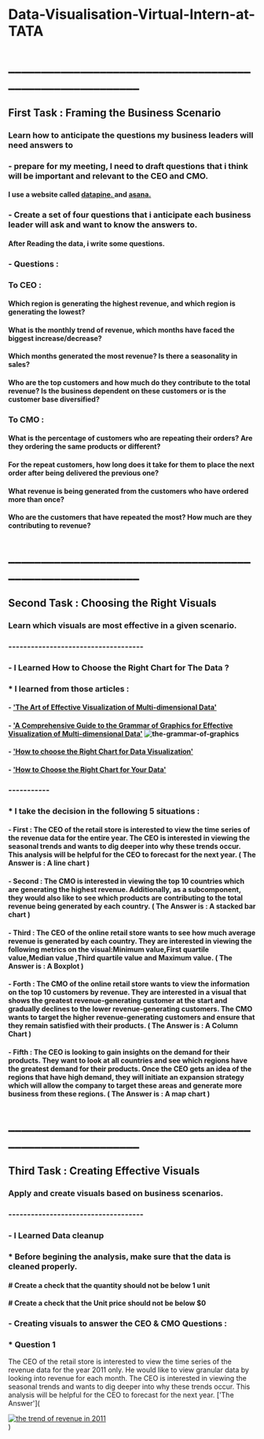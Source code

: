 # Data-Visualisation-Virtual-Intern-at-TATA
# _________________________________________________________

## First Task : Framing the Business Scenario
### Learn how to anticipate the questions my business leaders will need answers to

 ### - prepare for my meeting, I need to draft questions that i think will be important and relevant to the CEO and CMO.  
   #### I use a website called [datapine. ]( https://www.datapine.com/blog/ceo-dashboard-report-examples-and-templates/ ) and [asana. ]( https://asana.com/resources/success-metrics-examples )
   
 ### - Create a set of four questions that i anticipate each business leader will ask and want to know the answers to.
   #### After Reading the data, i write some questions.

 ### - Questions : 
   ### To CEO :
   #### Which region is generating the highest revenue, and which region is generating the lowest?
   #### What is the monthly trend of revenue, which months have faced the biggest increase/decrease?
   #### Which months generated the most revenue? Is there a seasonality in sales?
   #### Who are the top customers and how much do they contribute to the total revenue? Is the business dependent on these customers or is the customer base diversified?

   ### To CMO :
   #### What is the percentage of customers who are repeating their orders? Are they ordering the same products or different?
   #### For the repeat customers, how long does it take for them to place the next order after being delivered the previous one?
   #### What revenue is being generated from the customers who have ordered more than once?
   #### Who are the customers that have repeated the most? How much are they contributing to revenue?

   
# _________________________________________________________

## Second Task : Choosing the Right Visuals
### Learn which visuals are most effective in a given scenario.
### ------------------------------------
 ### - I Learned How to Choose the Right Chart for The Data ?
   ### * I learned from those articles :
   #### - ['The Art of Effective Visualization of Multi-dimensional Data'](https://towardsdatascience.com/the-art-of-effective-visualization-of-multi-dimensional-data-6c7202990c57)
   #### - ['A Comprehensive Guide to the Grammar of Graphics for Effective Visualization of Multi-dimensional Data'](https://towardsdatascience.com/a-comprehensive-guide-to-the-grammar-of-graphics-for-effective-visualization-of-multi-dimensional-1f92b4ed4149) ![the-grammar-of-graphics](https://cdn.theforage.com/vinternships/companyassets/ifobHAoMjQs9s6bKS/5XsFFJu2oCLdmYJW2/1657224770524/image001.png)
   #### - ['How to choose the Right Chart for Data Visualization'](https://www.analyticsvidhya.com/blog/2021/09/how-to-choose-the-right-chart-for-data-visualization/)
   #### - ['How to Choose the Right Chart for Your Data'](https://infogram.com/page/choose-the-right-chart-data-visualization)
### -----------
   ### * I take the decision in the following 5 situations :
   #### - First : The CEO of the retail store is interested to view the time series of the revenue data for the entire year. The CEO is interested in viewing the seasonal trends and wants to dig deeper into why these trends occur. This analysis will be helpful for the CEO to forecast for the next year. ( The Answer is : A line chart )
   #### - Second : The CMO is interested in viewing the top 10 countries which are generating the highest revenue. Additionally, as a subcomponent, they would also like to see which products are contributing to the total revenue being generated by each country. ( The Answer is : A stacked bar chart )
   #### - Third : The CEO of the online retail store wants to see how much average revenue is generated by each country. They are interested in viewing the following metrics on the visual:Minimum value,First quartile value,Median value ,Third quartile value and Maximum value. ( The Answer is : A Boxplot )
   #### - Forth : The CMO of the online retail store wants to view the information on the top 10 customers by revenue. They are interested in a visual that shows the greatest revenue-generating customer at the start and gradually declines to the lower revenue-generating customers. The CMO wants to target the higher revenue-generating customers and ensure that they remain satisfied with their products. ( The Answer is : A Column Chart )
   #### - Fifth : The CEO is looking to gain insights on the demand for their products. They want to look at all countries and see which regions have the greatest demand for their products. Once the CEO gets an idea of the regions that have high demand, they will initiate an expansion strategy which will allow the company to target these areas and generate more business from these regions. ( The Answer is : A map chart )


# _________________________________________________________
## Third Task : Creating Effective Visuals
### Apply and create visuals based on business scenarios.
### ------------------------------------
 ### - I Learned Data cleanup 
   ### * Before begining the analysis, make sure that the data is cleaned properly.
   #### # Create a check that the quantity should not be below 1 unit
   #### # Create a check that the Unit price should not be below $0

 ### - Creating visuals to answer the CEO & CMO Questions :
   ### * Question 1
The CEO of the retail store is interested to view the time series of the revenue data for the year 2011 only. He would like to view granular data by looking into revenue for each month. The CEO is interested in viewing the seasonal trends and wants to dig deeper into why these trends occur. This analysis will be helpful for the CEO to forecast for the next year.
['The Answer'](<div class='tableauPlaceholder' id='viz1688317970290' style='position: relative'><noscript><a href='#'><img alt='the trend of revenue in 2011 ' src='https:&#47;&#47;public.tableau.com&#47;static&#47;images&#47;TA&#47;TATAV_T_&#47;Q1&#47;1_rss.png' style='border: none' /></a></noscript><object class='tableauViz'  style='display:none;'><param name='host_url' value='https%3A%2F%2Fpublic.tableau.com%2F' /> <param name='embed_code_version' value='3' /> <param name='site_root' value='' /><param name='name' value='TATAV_T_&#47;Q1' /><param name='tabs' value='no' /><param name='toolbar' value='yes' /><param name='static_image' value='https:&#47;&#47;public.tableau.com&#47;static&#47;images&#47;TA&#47;TATAV_T_&#47;Q1&#47;1.png' /> <param name='animate_transition' value='yes' /><param name='display_static_image' value='yes' /><param name='display_spinner' value='yes' /><param name='display_overlay' value='yes' /><param name='display_count' value='yes' /><param name='language' value='en-US' /></object></div>)
   
   

